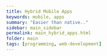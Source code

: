 ```yaml
---
title: Hybrid Mobile Apps
keywords: mobile, apps
summary: "Easier than native.."
sidebar: main_sidebar
permalink: main_hybrid_apps.html
folder: main
tags: [programming, web-development]
---
```

